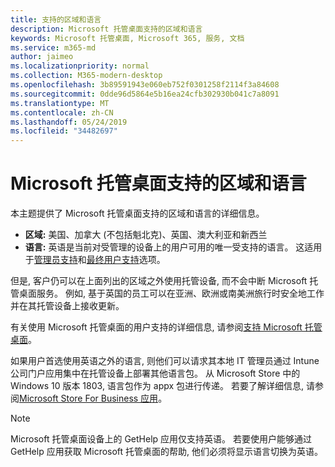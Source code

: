 ```yaml
---
title: 支持的区域和语言
description: Microsoft 托管桌面支持的区域和语言
keywords: Microsoft 托管桌面, Microsoft 365, 服务, 文档
ms.service: m365-md
author: jaimeo
ms.localizationpriority: normal
ms.collection: M365-modern-desktop
ms.openlocfilehash: 3b89591943e060eb752f0301258f2114f3a84608
ms.sourcegitcommit: 0dde96d5864e5b16ea24cfb302930b041c7a8091
ms.translationtype: MT
ms.contentlocale: zh-CN
ms.lasthandoff: 05/24/2019
ms.locfileid: "34482697"
---
```

# <a name="microsoft-managed-desktop-supported-regions-and-languages"></a>Microsoft 托管桌面支持的区域和语言

本主题提供了 Microsoft 托管桌面支持的区域和语言的详细信息。 

- **区域:** 美国、加拿大 (不包括魁北克)、英国、澳大利亚和新西兰
- **语言:** 英语是当前对受管理的设备上的用户可用的唯一受支持的语言。 这适用于[管理员支持](https://docs.microsoft.com/microsoft-365/managed-desktop/working-with-managed-desktop/admin-support)和[最终用户支持](https://docs.microsoft.com/microsoft-365/managed-desktop/working-with-managed-desktop/end-user-support)选项。 

但是, 客户仍可以在上面列出的区域之外使用托管设备, 而不会中断 Microsoft 托管桌面服务。 例如, 基于英国的员工可以在亚洲、欧洲或南美洲旅行时安全地工作并在其托管设备上接收更新。

有关使用 Microsoft 托管桌面的用户支持的详细信息, 请参阅[支持 Microsoft 托管桌面](https://docs.microsoft.com/microsoft-365/managed-desktop/service-description/support)。

如果用户首选使用英语之外的语言, 则他们可以请求其本地 IT 管理员通过 Intune 公司门户应用集中在托管设备上部署其他语言包。 从 Microsoft Store 中的 Windows 10 版本 1803, 语言包作为 appx 包进行传递。 若要了解详细信息, 请参阅[Microsoft Store For Business 应用](https://docs.microsoft.com/microsoft-365/managed-desktop/get-started/deploy-apps#msfb-apps)。


>[!NOTE]
>Microsoft 托管桌面设备上的 GetHelp 应用仅支持英语。 若要使用户能够通过 GetHelp 应用获取 Microsoft 托管桌面的帮助, 他们必须将显示语言切换为英语。